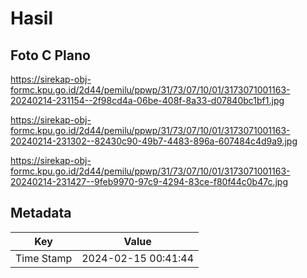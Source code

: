 # Hasil

## Foto C Plano

https://sirekap-obj-formc.kpu.go.id/2d44/pemilu/ppwp/31/73/07/10/01/3173071001163-20240214-231154--2f98cd4a-06be-408f-8a33-d07840bc1bf1.jpg

https://sirekap-obj-formc.kpu.go.id/2d44/pemilu/ppwp/31/73/07/10/01/3173071001163-20240214-231302--82430c90-49b7-4483-896a-607484c4d9a9.jpg

https://sirekap-obj-formc.kpu.go.id/2d44/pemilu/ppwp/31/73/07/10/01/3173071001163-20240214-231427--9feb9970-97c9-4294-83ce-f80f44c0b47c.jpg


## Metadata

| Key        | Value               |
| ---------- | ------------------- |
| Time Stamp | 2024-02-15 00:41:44 |



